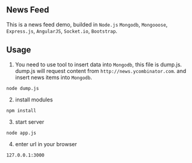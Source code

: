 ## News Feed
This is a news feed demo, builded in `Node.js` `Mongodb`, `Mongooose`, `Express.js`, `AngularJS`, `Socket.io`, `Bootstrap`.

## Usage

1. You need to use tool to insert data into `Mongodb`, this file is dump.js. dump.js will request content from `http://news.ycombinator.com`.
and insert news items into `Mongodb`.

`node dump.js`

2. install modules

`npm install`

3. start server

`node app.js`

4. enter url in your browser

`127.0.0.1:3000`

